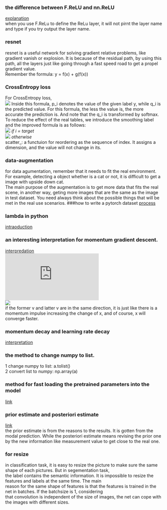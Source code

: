 ### the difference between F.ReLU and nn.ReLU
[explanation](https://blog.csdn.net/Caesar6666/article/details/108035105)   
when you use F.ReLu to define the ReLu layer, it will not pirnt the layer name and type if you try output the layer name. 
### resnet
resnet is a useful network for solving gradient relative problems, like gradient vanish or explosion. 
It is because of the residual path, by using this path, all the layers just like going through a fast speed road to get a propel gradient value.  
Remember the formula: y = f(x) + g(f(x))
### CrossEntropy loss
For CrossEntropy loss,   
![](http://latex.codecogs.com/svg.latex?l=\sum_{i}{p_{i}\log{q_{i}}}) 
Inside this formula, p_i denotes the value of the given label y, while q_i is the predicted value. For this formula, the less the value is, the more accurate the prediction is.   And note that the q_i is transformed by softmax.
  To  reduce the effect of the real tables, we introduce the smoothing label and the improved formula is as follows:  
    ![](http://latex.codecogs.com/svg.latex?y_{i}=1-\alpha)  *if i = target*    
    ![](http://latex.codecogs.com/svg.latex?y_{i}^{'}=\frac{\alpha}{K})       *otherwise*    
    scatter_: a functuion for reordering as the sequence of index. It assigns a dimension, and the value will not change in its.
### data-augmentation
for data agumentation, remember that it needs to fit the real environment. For example,  detecting a object whether is a cat or not, it is difficult to get a image with upside down cat.   
  The main purpose of the augmentation is to get more data that fits the real scene, in another way, geting more images that are the same as the image in test dataset. You need always think about the possible things that will be met in the real use scenarios.
 ###how to write a pytorch dataset
 [process](https://zhuanlan.zhihu.com/p/35698470)
 ### lambda in python
 [intraoduction](https://blog.csdn.net/zjuxsl/article/details/79437563)
### an interesting interpretation for momentum gradient descent.
[interpredation](https://www.zhihu.com/question/24529483)  
  ![](http://latex.codecogs.com/svg.latex?x=x+v )  
    ![](http://latex.codecogs.com/svg.latex?v=\beta*v-\alpha*dx)   
      if the former v and latter v are in the same direction,  it is just like there is a momentum impulse increasing the change of x, and of course, x will converge faster.
### momentum decay and learning rate decay
[interpretation](https://blog.csdn.net/program_developer/article/details/80867468)
### the method to change  numpy to list.
1 change numpy to list: a.tolist()  
  2 convert list to numpy: np.array(a)
###  method for fast loading the pretrained parameters into the model
[link](https://blog.csdn.net/t20134297/article/details/103885879)
### prior estimate and posteriori estimate
[link](https://blog.csdn.net/qq_17478541/article/details/78354648)  
  the prior estimate is from the reasons to the results. It is gotten from the modal prediction. While the posteriori
  estimate means revising the prior one by the new information like measurement value to get close to the real one.
  ### for resize
  in classification task, it is easy to resize the picture to make sure the same shape of each pictures. But in segementation task,     
      the label contains the semantic information. It is impossible to resize the features and labels at the same time. The main    
          reason for the same shape of features is that the features is trained in the net in batches. If the batchsize is 1,   considering     
            that convolution is independent of the size of images, the net can cope with the images with different sizes. 

